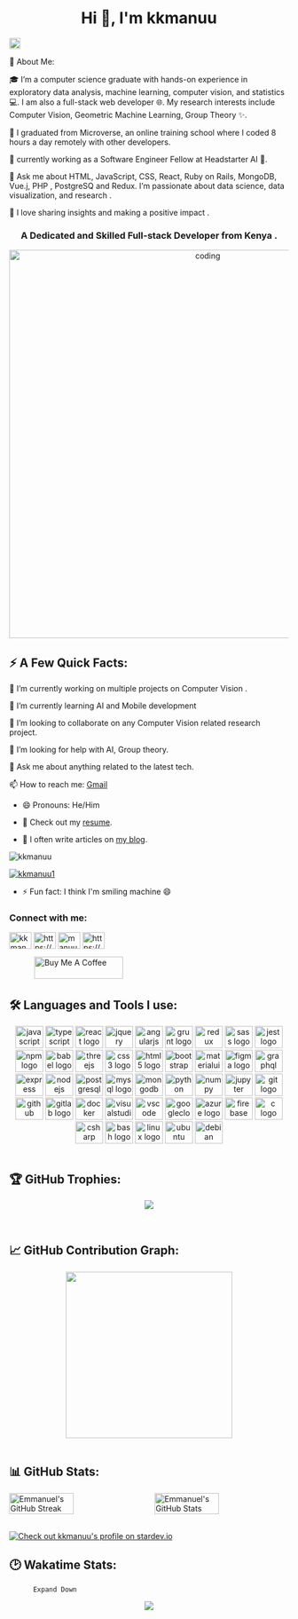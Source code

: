 <h1 align="center">Hi 👋, I'm kkmanuu</h1>
 
<img src="https://wakatime.com/badge/user/fe38a003-9d88-400e-b624-e41ac19ee0d4.svg" alt="Total time coded since Sep 29 2020" height="20px" /></a> 

💫 About Me: 
 
🎓 I’m a computer science graduate with hands-on experience in exploratory data analysis, machine learning, computer vision, and statistics 💻. I am also a full-stack web developer 🌐. My research interests include Computer Vision, Geometric Machine Learning, Group Theory ✨.


🔭 I graduated from Microverse, an online training school where I coded 8 hours a day remotely with other developers. 

👯 currently working as a Software Engineer Fellow at Headstarter AI  🚀.  

💬 Ask me about HTML, JavaScript, CSS, React, Ruby on Rails, MongoDB, Vue.j, PHP , PostgreSQ and Redux. I’m passionate about data science, data visualization, and research . 

🧐 I love sharing insights and making a positive impact .  



<h3 align="center">A Dedicated and Skilled Full-stack Developer from Kenya .</h3>

<div align="center">
    <img alt="coding" width="700" src="https://media.tenor.com/qJ5evVs-_uUAAAAC/coding.gif">
</div>

   
## ⚡ A Few Quick Facts:

🔭 I’m currently working on multiple projects on Computer Vision .

🧮 I’m currently learning AI and Mobile development

👯 I’m looking to collaborate on any Computer Vision related research project.

🤔 I’m looking for help with AI, Group theory. 

💬 Ask me about anything related to the latest tech.

📫 How to reach me: [Gmail](mailto:kipngenoemmanuel@gmail.com)

- 😄 Pronouns: He/Him

- 🧾 Check out my [resume](file:///C:/Users/USER/Downloads/Emmanuel_Kipngeno_Resume.pdf).

- 📝 I often write articles on [my blog](https://medium.com/@kipngenoemmanuel479).

  
<p align="left"> <img src="https://komarev.com/ghpvc/?username=kkmanuu&label=Profile%20views&color=0e75b6&style=flat" alt="kkmanuu" /> </p>

<p align="left"> <a href="https://twitter.com/kkmanuu1" target="blank"><img src="https://img.shields.io/twitter/follow/kkmanuu1?logo=twitter&style=for-the-badge" alt="kkmanuu1" /></a> </p>

- ⚡ Fun fact: I think I'm smiling machine 😄

<h3 align="left">Connect with me:</h3>
<p align="left">
<a href="https://twitter.com/kkmanuu1" target="blank"><img align="center" src="https://raw.githubusercontent.com/rahuldkjain/github-profile-readme-generator/master/src/images/icons/Social/twitter.svg" alt="kkmanuu1" height="30" width="40" /></a>
<a href="https://www.linkedin.com/in/emmanuel-kipngeno/" target="blank"><img align="center" src="https://raw.githubusercontent.com/rahuldkjain/github-profile-readme-generator/master/src/images/icons/Social/linked-in-alt.svg" alt="https://https://www.linkedin.com/in/emmanuel-kipngeno/" height="30" width="40" /></a>
<a href="https://instagram.com/manuu_kips_479/" target="blank"><img align="center" src="https://raw.githubusercontent.com/rahuldkjain/github-profile-readme-generator/master/src/images/icons/Social/instagram.svg" alt="manuu_kips_479/" height="30" width="40" /></a>
<a href="https://www.hackerrank.com/kipngenoemmanue1?hr_r=1" target="blank"><img align="center" src="https://raw.githubusercontent.com/rahuldkjain/github-profile-readme-generator/master/src/images/icons/Social/hackerrank.svg" alt="https://wkipngenoemmanue1?hr_r=1" height="30" width="40" /></a>
</p>       

&nbsp;&nbsp;&nbsp;&nbsp;
&nbsp;&nbsp;&nbsp;&nbsp;<a href="https://www.buymeacoffee.com/mirsazzat" target="_blank"><img src="https://cdn.buymeacoffee.com/buttons/v2/default-yellow.png" alt="Buy Me A Coffee" height="40px" width="160px" style="margin-left: 10px" ></a>
<br>
## 🛠️ Languages and Tools I use:
<div align="center">
  <img src="https://cdn.jsdelivr.net/gh/devicons/devicon/icons/javascript/javascript-plain.svg" height="40" width="50" alt="javascript logo"  />
  <img src="https://cdn.jsdelivr.net/gh/devicons/devicon/icons/typescript/typescript-original.svg" height="40" width="50" alt="typescript logo"  />
  <img src="https://cdn.jsdelivr.net/gh/devicons/devicon/icons/react/react-original.svg" height="40" width="50" alt="react logo"  />
  <img src="https://cdn.jsdelivr.net/gh/devicons/devicon/icons/jquery/jquery-original.svg" height="40" width="50" alt="jquery logo"  />
  <img src="https://cdn.jsdelivr.net/gh/devicons/devicon/icons/angularjs/angularjs-plain.svg" height="40" width="50" alt="angularjs logo"  />
  <img src="https://cdn.jsdelivr.net/gh/devicons/devicon/icons/grunt/grunt-line.svg" height="40" width="50" alt="grunt logo"  />
  <img src="https://cdn.jsdelivr.net/gh/devicons/devicon/icons/redux/redux-original.svg" height="40" width="50" alt="redux logo"  />
  <img src="https://cdn.jsdelivr.net/gh/devicons/devicon/icons/sass/sass-original.svg" height="40" width="50" alt="sass logo"  />
  <img src="https://cdn.jsdelivr.net/gh/devicons/devicon/icons/jest/jest-plain.svg" height="40" width="50" alt="jest logo"  />
  <img src="https://cdn.jsdelivr.net/gh/devicons/devicon/icons/npm/npm-original-wordmark.svg" height="40" width="50" alt="npm logo"  />
  <img src="https://cdn.jsdelivr.net/gh/devicons/devicon/icons/babel/babel-original.svg" height="40" width="50" alt="babel logo"  />
  <img src="https://cdn.jsdelivr.net/gh/devicons/devicon/icons/threejs/threejs-original.svg" height="40" width="50" alt="threejs logo"  />
  <img src="https://cdn.jsdelivr.net/gh/devicons/devicon/icons/css3/css3-plain.svg" height="40" width="50" alt="css3 logo"  />
  <img src="https://cdn.jsdelivr.net/gh/devicons/devicon/icons/html5/html5-plain.svg" height="40" width="50" alt="html5 logo"  />
  <img src="https://cdn.jsdelivr.net/gh/devicons/devicon/icons/bootstrap/bootstrap-plain.svg" height="40" width="50" alt="bootstrap logo"  />
  <img src="https://cdn.jsdelivr.net/gh/devicons/devicon/icons/materialui/materialui-original.svg" height="40" width="50" alt="materialui logo"  />
  <img src="https://cdn.jsdelivr.net/gh/devicons/devicon/icons/figma/figma-original.svg" height="40" width="50" alt="figma logo"  />
  <img src="https://cdn.jsdelivr.net/gh/devicons/devicon/icons/graphql/graphql-plain.svg" height="40" width="50" alt="graphql logo"  />
  
  
  <img src="https://cdn.jsdelivr.net/gh/devicons/devicon/icons/express/express-original.svg" height="40" width="50" alt="express logo"  />
  <img src="https://cdn.jsdelivr.net/gh/devicons/devicon/icons/nodejs/nodejs-original.svg" height="40" width="50" alt="nodejs logo"  />
  
  <img src="https://cdn.jsdelivr.net/gh/devicons/devicon/icons/postgresql/postgresql-original.svg" height="40" width="50" alt="postgresql logo"  />
  <img src="https://cdn.jsdelivr.net/gh/devicons/devicon/icons/mysql/mysql-original.svg" height="40" width="50" alt="mysql logo"  />
  <img src="https://cdn.jsdelivr.net/gh/devicons/devicon/icons/mongodb/mongodb-plain.svg" height="40" width="50" alt="mongodb logo"  />
  
  <img src="https://cdn.jsdelivr.net/gh/devicons/devicon/icons/python/python-original.svg" height="40" width="50" alt="python logo"  />
  <img src="https://cdn.jsdelivr.net/gh/devicons/devicon/icons/numpy/numpy-original.svg" height="40" width="50" alt="numpy logo"  />
  <img src="https://cdn.jsdelivr.net/gh/devicons/devicon/icons/jupyter/jupyter-original.svg" height="40" width="50" alt="jupyter logo"  />
  
  <img src="https://cdn.jsdelivr.net/gh/devicons/devicon/icons/git/git-original.svg" height="40" width="50" alt="git logo"  />
  <img src="https://cdn.jsdelivr.net/gh/devicons/devicon/icons/github/github-original.svg" height="40" width="50" alt="github logo"  />
  <img src="https://cdn.jsdelivr.net/gh/devicons/devicon/icons/gitlab/gitlab-original.svg" height="40" width="50" alt="gitlab logo"  />
  <img src="https://cdn.jsdelivr.net/gh/devicons/devicon/icons/docker/docker-original.svg" height="40" width="50" alt="docker logo"  />
  
  <img src="https://cdn.jsdelivr.net/gh/devicons/devicon/icons/visualstudio/visualstudio-plain.svg" height="40" width="50" alt="visualstudio logo"  />
  <img src="https://cdn.jsdelivr.net/gh/devicons/devicon/icons/vscode/vscode-original.svg" height="40" width="50" alt="vscode logo"  />

  <img src="https://cdn.jsdelivr.net/gh/devicons/devicon/icons/googlecloud/googlecloud-original.svg" height="40" width="50" alt="googlecloud logo"  />
  <img src="https://cdn.jsdelivr.net/gh/devicons/devicon/icons/azure/azure-original.svg" height="40" width="50" alt="azure logo"  />
  <img src="https://cdn.jsdelivr.net/gh/devicons/devicon/icons/firebase/firebase-plain.svg" height="40" width="50" alt="firebase logo"  />
  <img src="https://cdn.jsdelivr.net/gh/devicons/devicon/icons/c/c-original.svg" height="40" width="50" alt="c logo"  />
  <img src="https://cdn.jsdelivr.net/gh/devicons/devicon/icons/csharp/csharp-original.svg" height="40" width="50" alt="csharp logo"  />
  
  <img src="https://cdn.jsdelivr.net/gh/devicons/devicon/icons/bash/bash-original.svg" height="40" width="50" alt="bash logo"  />
  <img src="https://cdn.jsdelivr.net/gh/devicons/devicon/icons/linux/linux-original.svg" height="40" width="50" alt="linux logo"  />
  <img src="https://cdn.jsdelivr.net/gh/devicons/devicon/icons/ubuntu/ubuntu-plain.svg" height="40" width="50" alt="ubuntu logo"  />
  <img src="https://cdn.jsdelivr.net/gh/devicons/devicon/icons/debian/debian-original.svg" height="40" width="50" alt="debian logo"  />
  
</div>
<br>


## 🏆 GitHub Trophies:
<p align="center">
    <img src="https://github-profile-trophy.vercel.app/?username=kkmanuu&column=8&row=1">
</p>
<br>


## 📈 GitHub Contribution Graph:
<div align="center">
    <img height="300px" src="https://github-readme-activity-graph.vercel.app/graph?username=kkmanuu&theme=minimal"/>
</div>
<br>

## 📊 GitHub Stats:

<div style="display: flex; justify-content: space-between;">
  <img alt="Emmanuel's GitHub Streak" src="https://github-readme-streak-stats.herokuapp.com/?user=kkmanuu&theme=white&hide_border=true" width='48%' />
  <img alt="Emmanuel's GitHub Stats" src="https://github-readme-stats-mauve-ten.vercel.app/api?username=kkmanuu&show_icons=true&hide_border=true&count_private=true&include_all_commits=true" width='48%' />
</div>

<br>


<a href="https://stardev.io/developers/kkmanuu"><img alt="Check out kkmanuu's profile on stardev.io" src="https://stardev.io/developers/kkmanuu/badge/languages/global.svg" /></a>


## 🕑 Wakatime Stats:

    
          
            
    

          
          Expand Down
    
    
  
<!--START_SECTION:waka-->
<!--END_SECTION:waka-->
<p align="center">
  <img src="https://capsule-render.vercel.app/api?type=waving&color=gradient&height=80&section=footer"/>
</p>

